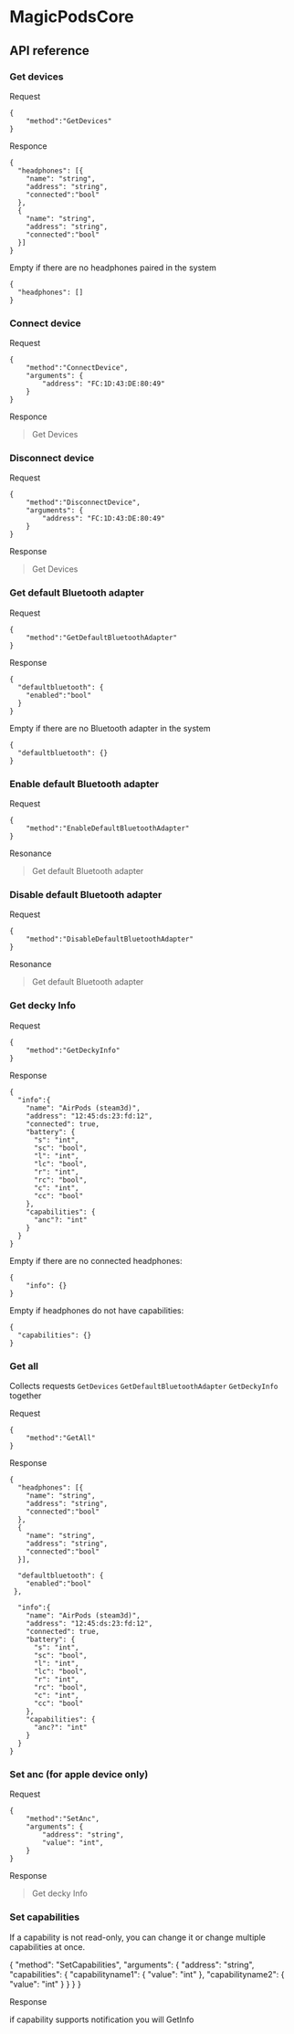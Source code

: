 # MagicPodsCore

## API reference

### Get devices

Request

```
{
    "method":"GetDevices"
}
```

Responce

```
{
  "headphones": [{
    "name": "string",
    "address": "string",
    "connected":"bool"
  },
  {
    "name": "string",
    "address": "string",
    "connected":"bool"
  }]
}
```

Empty if there are no headphones paired in the system

```
{
  "headphones": []
}
```

### Connect device

Request

```
{
    "method":"ConnectDevice",
    "arguments": {
        "address": "FC:1D:43:DE:80:49"
    }
}
```
Responce

> Get Devices

### Disconnect device

Request

```
{
    "method":"DisconnectDevice",
    "arguments": {
        "address": "FC:1D:43:DE:80:49"
    }
}
```

Response

> Get Devices

### Get default Bluetooth adapter

Request

```
{
    "method":"GetDefaultBluetoothAdapter"
}
```

Response

```
{
  "defaultbluetooth": {
    "enabled":"bool"
  }
}
```

Empty if there are no Bluetooth adapter in the system

```
{
  "defaultbluetooth": {}
}
```

### Enable default Bluetooth adapter

Request

```
{
    "method":"EnableDefaultBluetoothAdapter"
}
```

Resonance

> Get default Bluetooth adapter

### Disable default Bluetooth adapter

Request

```
{
    "method":"DisableDefaultBluetoothAdapter"
}
```

Resonance

> Get default Bluetooth adapter

### Get decky Info

Request

```
{
    "method":"GetDeckyInfo"
}
```

Response

```
{
  "info":{
    "name": "AirPods (steam3d)",
    "address": "12:45:ds:23:fd:12",
    "connected": true,
    "battery": {
      "s": "int",
      "sc": "bool",
      "l": "int",
      "lc": "bool",
      "r": "int",
      "rc": "bool",
      "c": "int",
      "cc": "bool"      
    },
    "capabilities": {
      "anc"?: "int"      
    } 
  }
}
```

Empty if there are no connected headphones:

```
{
    "info": {}
}
```

Empty if headphones do not have capabilities:

```
{
  "capabilities": {}
}
```


### Get all

Collects requests `GetDevices` `GetDefaultBluetoothAdapter` `GetDeckyInfo` together

Request

```
{
    "method":"GetAll"
}
```


Response

```
{
  "headphones": [{
    "name": "string",
    "address": "string",
    "connected":"bool"
  },
  {
    "name": "string",
    "address": "string",
    "connected":"bool"
  }],
  
  "defaultbluetooth": {
    "enabled":"bool"
 },
  
  "info":{
    "name": "AirPods (steam3d)",
    "address": "12:45:ds:23:fd:12",
    "connected": true,
    "battery": {
      "s": "int",
      "sc": "bool",
      "l": "int",
      "lc": "bool",
      "r": "int",
      "rc": "bool",
      "c": "int",
      "cc": "bool"      
    },
    "capabilities": {
      "anc?": "int"      
    } 
  }
}
```


### Set anc (for apple device only)

Request

```
{
    "method":"SetAnc",
    "arguments": {
        "address": "string",
        "value": "int",
    }
}
```

Response

> Get decky Info

### Set capabilities

If a capability is not read-only, you can change it or change multiple capabilities at once.

{
  "method": "SetCapabilities",
  "arguments": {
    "address": "string",
    "capabilities": {
      "capabilityname1": {
        "value": "int"
      },
      "capabilityname2": {
        "value": "int"
      }
    }
  }
}

Response

if capability supports notification you will GetInfo



